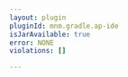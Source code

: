```yaml
---
layout: plugin
pluginId: mnm.gradle.ap-ide
isJarAvailable: true
error: NONE
violations: []

---
```

